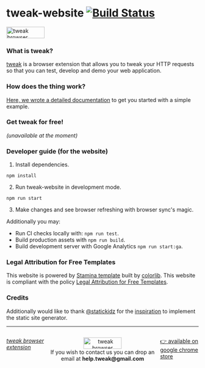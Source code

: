 <!-- ⚠️ **tweak is back** ⚠️
```diff
!tweak was taken down from the Chrome store by the Google team.
!We are working on bring it back, please stay tunned as we have a bunch
!of improvements that we're trying to put out there for you. Thanks for you patience 🙏
``` -->

# tweak-website [![Build Status](https://travis-ci.com/emonacchi/tweak-website.svg?branch=master)](https://travis-ci.com/emonacchi/tweak-website)

<a href="https://tweak-extension.com/" title="tweak browser extension">
  <img width="100" height="30" alt="tweak browser extension" style="border-width:0" src="https://raw.githubusercontent.com/emonacchi/tweak-website/master/src/assets/images/tweak-logo-23042020.png"/>
</a>

### What is tweak?

<a href="https://tweak-extension.com">tweak</a> is a browser extension that allows you to tweak your HTTP requests so that you can test, develop and demo your web application.

### How does the thing work?

<a href="https://tweak-extension.com/documentation" title="tweak browser extension documentation page">Here, we wrote a detailed documentation</a> to get you started with a simple example.

### Get tweak for free!
*(unavailable at the moment)*
<!-- <a href="" title="tweak browser extension">👉 available on google chrome store</a> -->

### Developer guide (for the website)

1. Install dependencies.

```
npm install
```

2. Run tweak-website in development mode.

```
npm run start
```

3. Make changes and see browser refreshing with browser sync's magic.

Additionally you may:

- Run CI checks locally with: `npm run test`.
- Build production assets with `npm run build`.
- Build development server with Google Analytics `npm run start:ga`.

### Legal Attribution for Free Templates

This website is powered by [Stamina template](https://colorlib.com/wp/template/stamina/) built by [colorlib](https://colorlib.com/wp/). This website is compliant with the policy [Legal Attribution for Free Templates](https://colorlib.com/wp/licence/).

### Credits

Additionally would like to thank [@statickidz](https://github.com/statickidz) for the [inspiration](https://github.com/statickidz/webpack-handlebars-bootstrap) to implement the static site generator.

<hr>

<footer>
<p style="float:left; width: 20%;">
<i><a href="https://chrome.google.com/webstore/detail/tweak/feahianecghpnipmhphmfgmpdodhcapi/" title="tweak browser extension">tweak browser extension</a></i>
</p>
<p style="float:left; width: 60%; text-align:center;">
<a href="https://tweak-extension.com#contact-section"><img width="100" height="30" title="tweak browser extension" style="border-width:0" src="https://raw.githubusercontent.com/emonacchi/tweak-website/master/src/assets/images/tweak-logo-23042020.png"/></a><br />If you wish to contact us you can drop an email at <b>help.tweak@gmail.com</b>
</p>
<p style="float:left; width: 20%;">
<a href="https://chrome.google.com/webstore/detail/tweak/feahianecghpnipmhphmfgmpdodhcapi/" title="tweak browser extension available on chrome store">👉 available on google chrome store</a>
</p>
</footer>
